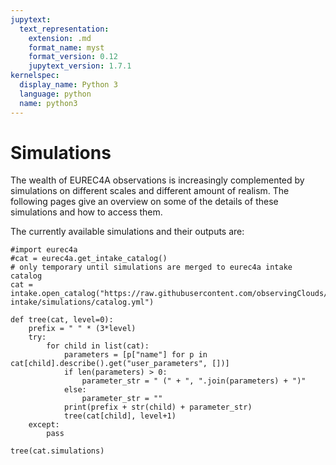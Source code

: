 ```yaml
---
jupytext:
  text_representation:
    extension: .md
    format_name: myst
    format_version: 0.12
    jupytext_version: 1.7.1
kernelspec:
  display_name: Python 3
  language: python
  name: python3
---
```


# Simulations

The wealth of EUREC4A observations is increasingly complemented by simulations on different scales and different amount of realism.
The following pages give an overview on some of the details of these simulations and how to access them.

The currently available simulations and their outputs are:

```{code-cell} ipython3
#import eurec4a
#cat = eurec4a.get_intake_catalog()
# only temporary until simulations are merged to eurec4a intake catalog
cat = intake.open_catalog("https://raw.githubusercontent.com/observingClouds/eurec4a-intake/simulations/catalog.yml")

def tree(cat, level=0):
    prefix = " " * (3*level)
    try:
        for child in list(cat):
            parameters = [p["name"] for p in cat[child].describe().get("user_parameters", [])]
            if len(parameters) > 0:
                parameter_str = " (" + ", ".join(parameters) + ")"
            else:
                parameter_str = ""
            print(prefix + str(child) + parameter_str)
            tree(cat[child], level+1)
    except:
        pass

tree(cat.simulations)
```
